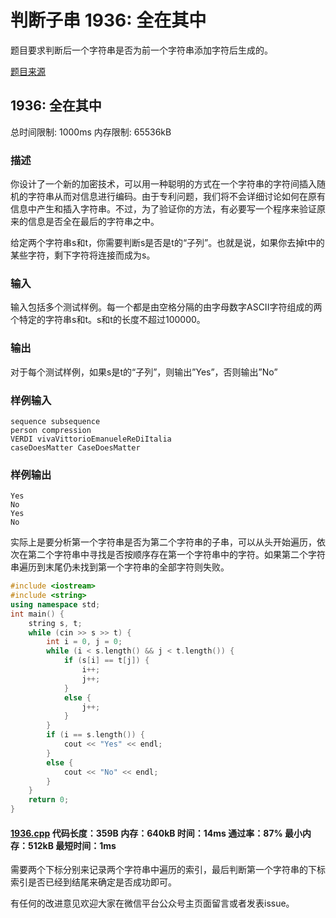 # 判断子串 1936: 全在其中

题目要求判断后一个字符串是否为前一个字符串添加字符后生成的。

[题目来源](http://bailian.openjudge.cn/practice/1936/)

## 1936: 全在其中

总时间限制: 1000ms    内存限制: 65536kB

### 描述

你设计了一个新的加密技术，可以用一种聪明的方式在一个字符串的字符间插入随机的字符串从而对信息进行编码。由于专利问题，我们将不会详细讨论如何在原有信息中产生和插入字符串。不过，为了验证你的方法，有必要写一个程序来验证原来的信息是否全在最后的字符串之中。

给定两个字符串s和t，你需要判断s是否是t的“子列”。也就是说，如果你去掉t中的某些字符，剩下字符将连接而成为s。

### 输入

输入包括多个测试样例。每一个都是由空格分隔的由字母数字ASCII字符组成的两个特定的字符串s和t。s和t的长度不超过100000。

### 输出

对于每个测试样例，如果s是t的“子列”，则输出”Yes”，否则输出”No”

### 样例输入
```
sequence subsequence
person compression
VERDI vivaVittorioEmanueleReDiItalia
caseDoesMatter CaseDoesMatter
```
### 样例输出
```
Yes
No
Yes
No
```
实际上是要分析第一个字符串是否为第二个字符串的子串，可以从头开始遍历，依次在第二个字符串中寻找是否按顺序存在第一个字符串中的字符。如果第二个字符串遍历到末尾仍未找到第一个字符串的全部字符则失败。
```cpp
#include <iostream>
#include <string>
using namespace std;
int main() {
	string s, t;
	while (cin >> s >> t) {
		int i = 0, j = 0;
		while (i < s.length() && j < t.length()) {
			if (s[i] == t[j]) {
				i++;
				j++;
			}
			else {
				j++;
			}
		}
		if (i == s.length()) {
			cout << "Yes" << endl;
		}
		else {
			cout << "No" << endl;
		}
	}
	return 0;
}
```
#### [1936.cpp](/Code/1900-1999/1936.cpp) 代码长度：359B 内存：640kB 时间：14ms 通过率：87% 最小内存：512kB  最短时间：1ms

需要两个下标分别来记录两个字符串中遍历的索引，最后判断第一个字符串的下标索引是否已经到结尾来确定是否成功即可。

有任何的改进意见欢迎大家在微信平台公众号主页面留言或者发表issue。
